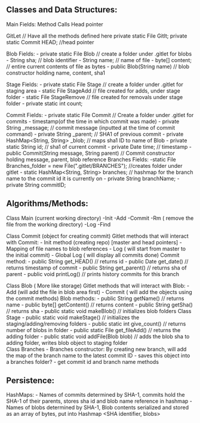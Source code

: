 Classes and Data Structures:
-----------------------------------
Main
    Fields:
        Method Calls
        Head pointer
        
GitLet  // Have all the methods defined here 
        private static File Gitlt; 
        private static Commit HEAD; //head pointer

Blob
    Fields:
        - private static File Blob  // create a folder under .gitlet for blobs
        - String sha; // blob identifier
        - String name; // name of file 
        - byte[] content; // entire current contents of file as bytes
        - public Blob(String name) // blob constructor holding name, content, sha1

Stage
    Fields:
        - private static File Stage // create a folder under .gitlet for staging area
        - static File StageAdd // file created for adds, under stage folder
        - static File StageRemove // file created for removals under stage folder
        - private static int count;
        

Commit
    Fields:
        - private static File Commit<Strings> // Create a folder under .gitlet for commits
        - timestamp(of the time in which commit was made) 
        - private String _message; // commit message (inputted at the time of commit command)
        - private String _parent; // SHA1 of previous commit
        - private HashMap<String, String> _blob; // maps sha1 ID to name of Blob
        - private static String id; // sha1 of current commit
        - private Date time; // timestamp
        - public Commit(String message, String parent) // Commit constructor holding message, parent, blob reference
Branches
    Fields:
        -static File Branches_folder = new File(".gitlet/BRANCHES"); //creates folder under gitlet
        - static HashMap<String, String> branches; // hashmap for the branch name to the commit id it is currently on
        - private String branchName; 
        - private String commitID;


Algorithms/Methods:
-----------------------------------
Class Main (current working directory)
    -Init
    -Add
    -Commit 
    -Rm ( remove the file from the working directory)
    -Log 
    -Find 

Class Commit (object for creating commit)
    Gitlet methods that will interact with Commit:
        - Init method (creating repo) [master and head pointers]
        - Mapping of file names to blob references
        - Log ( will start from master to the initial commit)
        - Global Log ( will display all commits done)
    Commit method:
       - public String get_HEAD() // returns id
       - public Date get_date() // returns timestamp of commit
       - public String get_parent() // returns sha of parent
       - public void printLog() // prints history commits for this branch

Class Blob ( More like storage)
    Gitlet methods that will interact with Blob:
        - Add (will add the file in blob area first)
        - Commit ( will add the objects using the commit methods)
    Blob methods:
        - public String getName() // returns name
        - public byte[] getContent() // returns content 
        - public String getSha() // returns sha
        - public static void makeBlob() // initializes blob folders
Class Stage 
        - public static void makeStage() // initializes the staging/adding/removing folders
        -  public static int give_count() // returns number of blobs in folder
        - public static File get_fileAdd() // returns the adding folder
        - public static void addFile(Blob blob) // adds the blob sha to adding folder,
                                                    writes blob object to staging folder                                        
Class Branches
    - Branches constructor: By creating new branch, will add the map of the branch name to the latest commit ID 
    - saves this object into a branches folder?
    - get commit id and branch name methods
        

Persistence: 
-----------------------------------
HashMaps:
    - Names of commits determined by SHA-1, commits hold the SHA-1 of their parents, 
      stores sha id and blob name reference in hashmap
    - Names of blobs determined by SHA-1, Blob contents serialized and stored as an array of bytes,
       put into Hashmap <SHA identifier, blobs>
   

   


